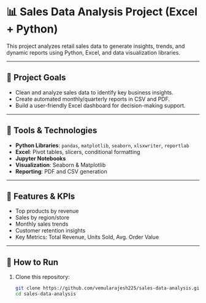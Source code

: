 # 📊 Sales Data Analysis Project (Excel + Python)

This project analyzes retail sales data to generate insights, trends, and dynamic reports using Python, Excel, and data visualization libraries.


---

## 🎯 Project Goals

- Clean and analyze sales data to identify key business insights.
- Create automated monthly/quarterly reports in CSV and PDF.
- Build a user-friendly Excel dashboard for decision-making support.

---

## 🧰 Tools & Technologies

- **Python Libraries**: `pandas`, `matplotlib`, `seaborn`, `xlsxwriter`, `reportlab`
- **Excel**: Pivot tables, slicers, conditional formatting
- **Jupyter Notebooks**
- **Visualization**: Seaborn & Matplotlib
- **Reporting**: PDF and CSV generation

---

## 🧪 Features & KPIs

- Top products by revenue
- Sales by region/store
- Monthly sales trends
- Customer retention insights
- Key Metrics: Total Revenue, Units Sold, Avg. Order Value

---

## 🚀 How to Run

1. Clone this repository:
   ```bash
   git clone https://github.com/vemularajesh225/sales-data-analysis.git
   cd sales-data-analysis
